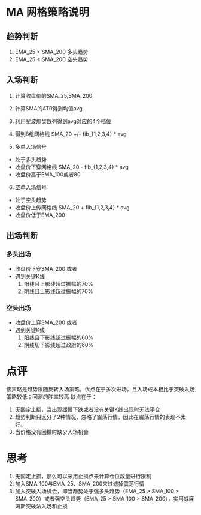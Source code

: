 # MA 网格策略说明
## 趋势判断
1. EMA_25 > SMA_200 多头趋势
2. EMA_25 < SMA_200 空头趋势

## 入场判断
1. 计算收盘价的SMA_25,SMA_200
2. 计算SMA的ATR得到均值avg
3. 利用斐波那契数列得到avg对应的4个档位
4. 得到8组网格线 SMA_20 +/- fib_{1,2,3,4} * avg

5. 多单入场信号
- 处于多头趋势
- 收盘价下穿网格线 SMA_20 - fib_{1,2,3,4} * avg
- 收盘价高于EMA_100或者80

6. 空单入场信号
- 处于空头趋势
- 收盘价上传网格线 SMA_20 + fib_{1,2,3,4} * avg
- 收盘价低于EMA_200


## 出场判断 
### 多头出场
- 收盘价下穿SMA_200
或者
- 遇到关键K线
	1. 阳线且上影线超过振幅的70%
	2. 阴线且上影线超过振幅的70%
### 空头出场
- 收盘价上穿SMA_200
或者
- 遇到关键K线
	1. 阳线且下影线超过振幅的60%
	2. 阴线切下影线超过政府的60%


# 点评
该策略是趋势跟随反转入场策略，优点在于多次进场，且入场成本相比于突破入场策略较低；回测的胜率较高
缺点在于：
1. 无固定止损，当出现缓慢下跌或者没有关键K线出现时无法平仓
2. 趋势判断只区分了2种情况，忽略了震荡行情，因此在震荡行情的表现不太好。
3. 当价格没有回撤时缺少入场机会


# 思考
1. 无固定止损，那么可以采用止损点来计算仓位数量进行限制
2. 加入SMA_100与EMA_25、SMA_200来过滤掉震荡行情
3. 加入突破入场机会，即当趋势处于强多头趋势（EMA_25 > SMA_100 > SMA_200）或者强空头趋势（EMA_25 > SMA_100 > SMA_200），实用威廉姆斯突破法入场和止损